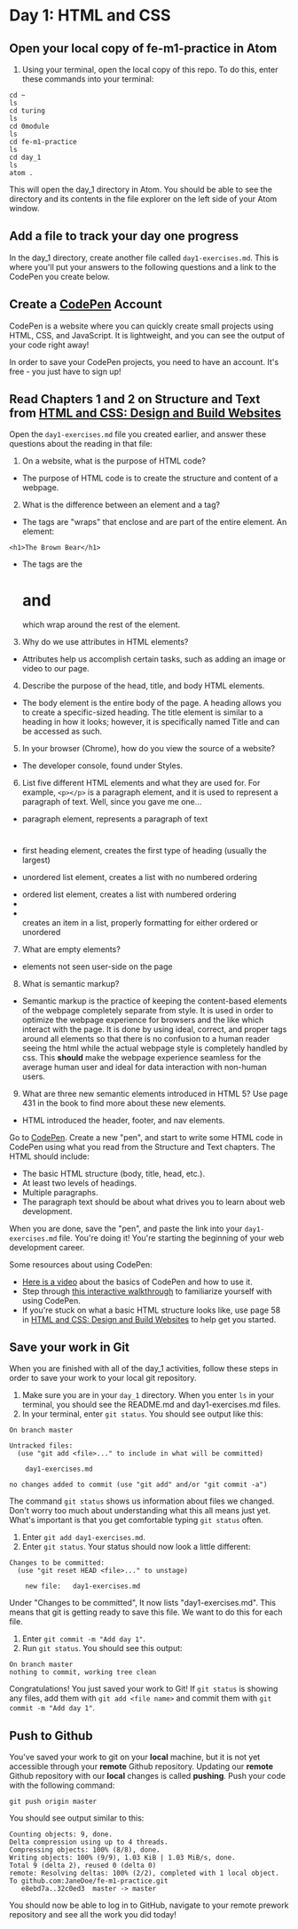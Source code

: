 # Day 1: HTML and CSS

## Open your local copy of fe-m1-practice in Atom

1. Using your terminal, open the local copy of this repo. To do this, enter these commands into your terminal:

```
cd ~
ls
cd turing
ls
cd 0module
ls
cd fe-m1-practice
ls
cd day_1
ls
atom .
```

This will open the day_1 directory in Atom. You should be able to see the directory and its contents in the file explorer on the left side of your Atom window.

## Add a file to track your day one progress

In the day_1 directory, create another file called `day1-exercises.md`. This is where you'll put your answers to the following questions and a link to the CodePen you create below.

## Create a [CodePen](https://codepen.io) Account

CodePen is a website where you can quickly create small projects using HTML, CSS, and JavaScript. It is lightweight, and you can see the output of your code right away!

In order to save your CodePen projects, you need to have an account. It's free - you just have to sign up!

## Read Chapters 1 and 2 on Structure and Text from [HTML and CSS: Design and Build Websites](http://www.amazon.com/HTML-CSS-Design-Build-Websites/dp/1118008189/ref=sr_1_3?ie=UTF8&qid=1459879147&sr=8-3&keywords=duckett)

Open the `day1-exercises.md` file you created earlier, and answer these questions about the reading in that file:

1.  On a website, what is the purpose of HTML code?
  * The purpose of HTML code is to create the structure and content of a webpage.
2.  What is the difference between an element and a tag?
  * The tags are "wraps" that enclose and are part of the entire element.
An element:
```
<h1>The Brown Bear</h1>
```
  * The tags are the <h1> and </h1> which wrap around the rest of the element.

3.  Why do we use attributes in HTML elements?
  * Attributes help us accomplish certain tasks, such as adding an image or video to our page.

4.  Describe the purpose of the head, title, and body HTML elements.
  * The body element is the entire body of the page. A heading allows you to create a specific-sized heading. The title element is similar to a heading in how it looks; however, it is specifically named Title and can be accessed as such.
5.  In your browser (Chrome), how do you view the source of a website?
  * The developer console, found under Styles.
6.  List five different HTML elements and what they are used for. For example, `<p></p>` is a paragraph element, and it is used to represent a paragraph of text.
Well, since you gave me one...
  * *<p></p>* paragraph element, represents a paragraph of text
  * *<h1></h1>* first heading element, creates the first type of heading (usually the largest)
  * *<ul></ul>* unordered list element, creates a list with no numbered ordering
  * *<ol></ol>* ordered list element, creates a list with numbered ordering
  * *<li></li>* creates an item in a list, properly formatting for either ordered or unordered
7.  What are empty elements?
  * elements not seen user-side on the page
8.  What is semantic markup?
  * Semantic markup is the practice of keeping the content-based elements of the webpage completely separate from style. It is used in order to optimize the webpage experience for browsers and the like which interact with the page. It is done by using ideal, correct, and proper tags around all elements so that there is no confusion to a human reader seeing the html while the actual webpage style is completely handled by css. This **should** make the webpage experience seamless for the average human user and ideal for data interaction with non-human users.
9.  What are three new semantic elements introduced in HTML 5? Use page 431 in the book to find more about these new elements.
  * HTML introduced the header, footer, and nav elements.

Go to [CodePen](https://codepen.io). Create a new "pen", and start to write some HTML code in CodePen using what you read from the Structure and Text chapters. The HTML should include:

*   The basic HTML structure (body, title, head, etc.).
*   At least two levels of headings.
*   Multiple paragraphs.
*   The paragraph text should be about what drives you to learn about web development.

When you are done, save the "pen", and paste the link into your `day1-exercises.md` file. You're doing it! You're starting the beginning of your web development career.

Some resources about using CodePen:

*   [Here is a video](https://www.youtube.com/watch?v=T_k03JH3b24) about the basics of CodePen and how to use it.
*   Step through [this interactive walkthrough](https://codepen.io/pen/tour/welcome/start) to familiarize yourself with using CodePen.
*   If you're stuck on what a basic HTML structure looks like, use page 58 in [HTML and CSS: Design and Build Websites](http://www.amazon.com/HTML-CSS-Design-Build-Websites/dp/1118008189/ref=sr_1_3?ie=UTF8&qid=1459879147&sr=8-3&keywords=duckett) to help get you started.

## Save your work in Git
When you are finished with all of the day_1 activities, follow these steps in order to save your work to your local git repository.

1. Make sure you are in your `day_1` directory. When you enter `ls` in your terminal, you should see the README.md and day1-exercises.md files.
1. In your terminal, enter `git status`. You should see output like this:

```
On branch master

Untracked files:
  (use "git add <file>..." to include in what will be committed)

    day1-exercises.md

no changes added to commit (use "git add" and/or "git commit -a")
```

The command `git status` shows us information about files we changed. Don't worry too much about understanding what this all means just yet. What's important is that you get comfortable typing `git status` often.

1. Enter `git add day1-exercises.md`.
1. Enter `git status`. Your status should now look a little different:

```On branch master
Changes to be committed:
  (use "git reset HEAD <file>..." to unstage)

    new file:   day1-exercises.md

```

Under "Changes to be committed", It now lists "day1-exercises.md". This means that git is getting ready to save this file. We want to do this for each file.

1. Enter `git commit -m "Add day 1"`.
1. Run `git status`. You should see this output:

```
On branch master
nothing to commit, working tree clean
```

Congratulations! You just saved your work to Git! If `git status` is showing any files, add them with `git add <file name>` and commit them with `git commit -m "Add day 1"`.


## Push to Github

You've saved your work to git on your **local** machine, but it is not yet accessible through your **remote** Github repository. Updating our **remote** Github repository with our **local** changes is called **pushing**. Push your code with the following command:

```
git push origin master
```

You should see output similar to this:

```
Counting objects: 9, done.
Delta compression using up to 4 threads.
Compressing objects: 100% (8/8), done.
Writing objects: 100% (9/9), 1.03 KiB | 1.03 MiB/s, done.
Total 9 (delta 2), reused 0 (delta 0)
remote: Resolving deltas: 100% (2/2), completed with 1 local object.
To github.com:JaneDoe/fe-m1-practice.git
   e8ebd7a..32c0ed3  master -> master
```

You should now be able to log in to GitHub, navigate to your remote prework repository and see all the work you did today!
